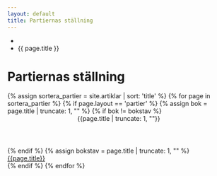 ```yaml
--- 
layout: default 
title: Partiernas ställning 
---
```

<div class="container">
    <div class="row">
        <div class="col-md-8 col-md-offset-2">
            <ul class="breadcrumb">
                <li><a href="/"><i class="fa fa-home" aria-hidden="true"></i></a></li>
                <li class="active">{{ page.title }}</li>
            </ul>
        </div>
        <div class="col-md-8 col-md-offset-2">
            <h1 id="pageTitle">Partiernas ställning</h1>
        </div>
        <div class="col-md-8 col-md-offset-2">
            {% assign sortera_partier = site.artiklar | sort: 'title' %}
            {% for page in sortera_partier %}
                {% if page.layout == 'partier'  %}
                    {% assign bok = page.title | truncate: 1, "" %}
                    {% if bok != bokstav  %}
                        <div class="bokstav">
                            <header>{{page.title | truncate: 1, ""}}</header>
                        </div>
                    {% endif %}
                    {% assign bokstav = page.title | truncate: 1, "" %}
                    <div class="listobjekt">
                        <a href="{{ page.url }}">
                            <span>{{page.title}}</span>
                        </a>    
                    </div>
                {% endif %}
            {% endfor %}
        </div>
    </div>
</div>
